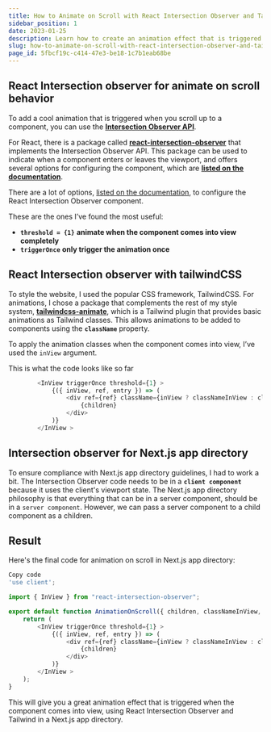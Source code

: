 ```yaml
---
title: How to Animate on Scroll with React Intersection Observer and Tailwind in a Next.js App
sidebar_position: 1
date: 2023-01-25
description: Learn how to create an animation effect that is triggered when a component comes into view using React Intersection Observer and Tailwind in a Next.js app directory. Discover the options available in the react-intersection-observer package and how to use the tailwindcss-animate package to style the animations. Follow the code example provided to implement this feature in your Next.js app.
slug: how-to-animate-on-scroll-with-react-intersection-observer-and-tailwind-in-a-nextjs-app
page_id: 5fbcf19c-c414-47e3-be18-1c7b1eab68be
---
```




## React Intersection observer for animate on scroll behavior


To add a cool animation that is triggered when you scroll up to a component, you can use the [**Intersection Observer API**](https://developer.mozilla.org/en-US/docs/Web/API/Intersection_Observer_API).


For React, there is a package called [**react-intersection-observer**](https://github.com/thebuilder/react-intersection-observer) that implements the Intersection Observer API. This package can be used to indicate when a component enters or leaves the viewport, and offers several options for configuring the component, which are [**listed on the documentation**](https://www.npmjs.com/package/react-intersection-observer).


There are a lot of options, [listed on the documentation](https://www.npmjs.com/package/react-intersection-observer), to configure the React Intersection Observer component.


These are the ones I’ve found the most useful:

- **`threshold = {1}`** **animate when the component comes into view completely**
- **`triggerOnce`** **only trigger the animation once**

## React Intersection observer with tailwindCSS


To style the website, I used the popular CSS framework, TailwindCSS. For animations, I chose a package that complements the rest of my style system, [**tailwindcss-animate**](https://github.com/jamiebuilds/tailwindcss-animate), which is a Tailwind plugin that provides basic animations as Tailwind classes. This allows animations to be added to components using the **`className`** property.


To apply the animation classes when the component comes into view, I’ve used the `inView` argument.


This is what the code looks like so far


```typescript
        <InView triggerOnce threshold={1} >
            {({ inView, ref, entry }) => (
                <div ref={ref} className={inView ? classNameInView : classNameNotInView}>
                    {children}
                </div>
            )}
        </InView >
```


## Intersection observer for Next.js app directory


To ensure compliance with Next.js app directory guidelines, I had to work a bit. The Intersection Observer code needs to be in a **`client component`** because it uses the client's viewport state. The Next.js app directory philosophy is that everything that can be in a server component, should be in a `server component`. However, we can pass a server component to a child component as a children.


## Result


Here's the final code for animation on scroll in Next.js app directory:


```typescript
Copy code
'use client';

import { InView } from "react-intersection-observer";

export default function AnimationOnScroll({ children, classNameInView, classNameNotInView }: { children: React.ReactNode, classNameInView: string, classNameNotInView: string }) {
    return (
        <InView triggerOnce threshold={1} >
            {({ inView, ref, entry }) => (
                <div ref={ref} className={inView ? classNameInView : classNameNotInView}>
                    {children}
                </div>
            )}
        </InView >
    );
}


```


This will give you a great animation effect that is triggered when the component comes into view, using React Intersection Observer and Tailwind in a Next.js app directory.

